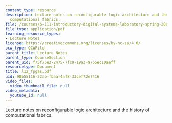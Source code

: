 ```yaml
---
content_type: resource
description: Lecture notes on reconfigurable logic architecture and the history of
  computational fabrics.
file: /courses/6-111-introductory-digital-systems-laboratory-spring-2006/98b5511632abfbaa4af833cef72e7416_l12_fpgas.pdf
file_type: application/pdf
learning_resource_types:
- Lecture Notes
license: https://creativecommons.org/licenses/by-nc-sa/4.0/
ocw_type: OCWFile
parent_title: Lecture Notes
parent_type: CourseSection
parent_uid: f75f75e3-2475-7fc9-19a3-9765ec10aeff
resourcetype: Document
title: l12_fpgas.pdf
uid: 98b55116-32ab-fbaa-4af8-33cef72e7416
video_files:
  video_thumbnail_file: null
video_metadata:
  youtube_id: null
---
```

Lecture notes on reconfigurable logic architecture and the history of computational fabrics.